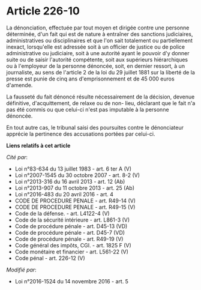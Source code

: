 # Article 226-10

La dénonciation, effectuée par tout moyen et dirigée contre une personne déterminée, d'un fait qui est de nature à entraîner
des sanctions judiciaires, administratives ou disciplinaires et que l'on sait totalement ou partiellement inexact,
lorsqu'elle est adressée soit à un officier de justice ou de police administrative ou judiciaire, soit à une autorité ayant
le pouvoir d'y donner suite ou de saisir l'autorité compétente, soit aux supérieurs hiérarchiques ou à l'employeur de la
personne dénoncée, soit, en dernier ressort, à un journaliste, au sens de l'article 2 de la loi du 29 juillet 1881 sur la
liberté de la presse  est punie de cinq ans d'emprisonnement et de 45 000 euros d'amende.

La fausseté du fait dénoncé résulte nécessairement de la décision, devenue définitive, d'acquittement, de relaxe ou de non-
lieu, déclarant que le fait n'a pas été commis ou que celui-ci n'est pas imputable à la personne dénoncée.

En tout autre cas, le tribunal saisi des poursuites contre le dénonciateur apprécie la pertinence des accusations portées par
celui-ci.

**Liens relatifs à cet article**

_Cité par_:

  - Loi n°83-634 du 13 juillet 1983 - art. 6 ter A (V)
  - Loi n°2007-1545 du 30 octobre 2007 - art. 8-2 (V)
  - Loi n°2013-316 du 16 avril 2013 - art. 12 (Ab)
  - Loi n°2013-907 du 11 octobre 2013 - art. 25 (Ab)
  - Loi n°2016-483 du 20 avril 2016 - art. 4
  - CODE DE PROCEDURE PENALE - art. R49-14 (V)
  - CODE DE PROCEDURE PENALE - art. R49-15 (V)
  - Code de la défense. - art. L4122-4 (V)
  - Code de la sécurité intérieure - art. L861-3 (V)
  - Code de procédure pénale - art. D45-13 (VD)
  - Code de procédure pénale - art. D45-7 (VD)
  - Code de procédure pénale - art. R49-19 (V)
  - Code général des impôts, CGI. - art. 1825 F (V)
  - Code monétaire et financier - art. L561-22 (V)
  - Code pénal - art. 226-12 (V)

_Modifié par_:

  - Loi n°2016-1524 du 14 novembre 2016 - art. 5
